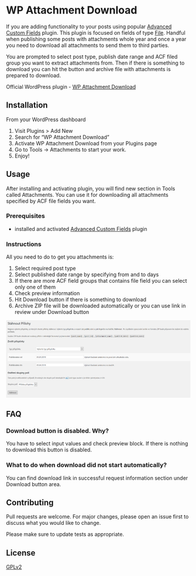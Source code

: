 # WP Attachment Download
If you are adding functionality to your posts using popular [Advanced Custom Fields](https://wordpress.org/plugins/advanced-custom-fields/) plugin. This plugin is focused on fields of type [File](https://www.advancedcustomfields.com/resources/file/). Handful when publishing some posts with attachments whole year and once a year you need to download all attachments to send them to third parties.

You are prompted to select post type, publish date range and ACF filed group you want to extract attachments from.
Then if there is something to download you can hit the button and archive file with attachments is prepared to download.

Official WordPress plugin - [WP Attachment Download](https://wordpress.org/plugins/wp-attachment-download/#description)

## Installation
From your WordPress dashboard

1. Visit Plugins > Add New
2. Search for “WP Attachment Download”
3. Activate WP Attachment Download from your Plugins page
4. Go to Tools -> Attachments to start your work.
5. Enjoy!


## Usage
After installing and activating plugin, you will find new section in Tools called Attachments.
You can use it for downloading all attachments specified by ACF file fields you want.

### Prerequisites

* installed and activated [Advanced Custom Fields](https://wordpress.org/plugins/advanced-custom-fields/) plugin

### Instructions
All you need to do to get you attachments is:

1. Select required post type
2. Select published date range by specifying from and to days
3. If there are more ACF field groups that contains file field you can select only one of them
4. Check preview information
5. Hit Download button if there is something to download
6. Archive ZIP file will be downloaded automatically or you can use link in review under Download button

![Plugin operation screen](https://github.com/wetory/wp-attachment-download/blob/master/assets/screenshot-1.png)

## FAQ
### Download button is disabled. Why?
You have to select input values and check preview block. If there is nothing to download this button is disabled.

### What to do when download did not start automatically?
You can find download link in successful request information section under Download button area.

## Contributing
Pull requests are welcome. For major changes, please open an issue first to discuss what you would like to change.

Please make sure to update tests as appropriate.

## License
[GPLv2](http://www.gnu.org/licenses/gpl-2.0.html)
